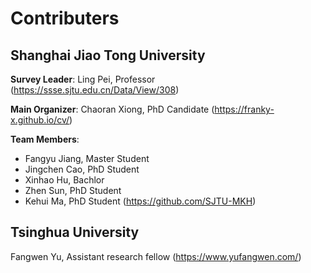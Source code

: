 #  Contributers
## Shanghai Jiao Tong University
**Survey Leader**: Ling Pei, Professor (https://ssse.sjtu.edu.cn/Data/View/308)

**Main Organizer**: Chaoran Xiong, PhD Candidate (https://franky-x.github.io/cv/)

**Team Members**: 
- Fangyu Jiang, Master Student
- Jingchen Cao, PhD Student
- Xinhao Hu, Bachlor
- Zhen Sun, PhD Student
- Kehui Ma, PhD Student (https://github.com/SJTU-MKH)

## Tsinghua University
Fangwen Yu, Assistant research fellow (https://www.yufangwen.com/)
